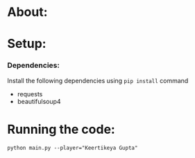 <h1>About:</h1>



<h1>Setup:</h1>
<h3>Dependencies:</h3>
Install the following dependencies using <code>pip install</code> command
<ul>
    <li>requests</li>
    <li>beautifulsoup4</li>
</ul>



<h1>Running the code:</h1>
<code>python main.py --player="Keertikeya Gupta"</code>
